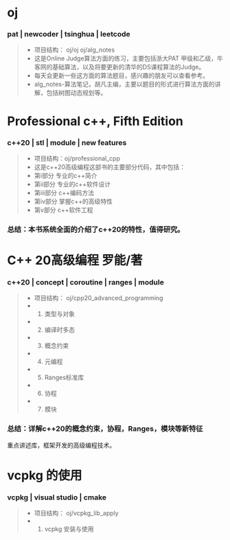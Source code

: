 # oj
### pat | newcoder | tsinghua | leetcode
> - 项目结构： oj/oj oj/alg_notes
> - 这是Online Judge算法方面的练习，主要包括浙大PAT 甲级和乙级，牛客网的基础算法，以及将要更新的清华的DS课程算法的Judge。  
> - 每天会更新一些这方面的算法题目，感兴趣的朋友可以查看参考。
> - alg_notes-算法笔记，胡凡主编，主要以题目的形式进行算法方面的讲解，包括树图动态规划等。

# Professional c++, Fifth Edition
### c++20 | stl | module | new features
> - 项目结构：oj/professional_cpp
> - 这是c++20高级编程这部书的主要部分代码，其中包括：
> - 第i部分 专业的c++简介
> - 第ii部分 专业的c++软件设计
> - 第iii部分 c++编码方法
> - 第iv部分 掌握c++的高级特性
> - 第v部分 c++软件工程
### 总结：本书系统全面的介绍了c++20的特性，值得研究。

# C++ 20高级编程 罗能/著
### c++20 | concept | coroutine | ranges | module
> - 项目结构： oj/cpp20_advanced_programming
> - 1. 类型与对象
> - 2. 编译时多态
> - 3. 概念约束
> - 4. 元编程
> - 5. Ranges标准库
> - 6. 协程
> - 7. 模块
### 总结：详解c++20的概念约束，协程，Ranges，模块等新特征
重点讲述库，框架开发的高级编程技术。

# vcpkg 的使用
### vcpkg | visual studio | cmake
> - 项目结构： oj/vcpkg_lib_apply
> - 1. vcpkg 安装与使用